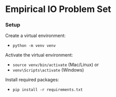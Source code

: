 # Empirical IO Problem Set

### Setup
Create a virtual environment: 
- `python -m venv venv`

Activate the virtual environment:
- `source venv/bin/activate` (Mac/Linux) or 
- `venv\Scripts\activate` (Windows)

Install required packages:
- `pip install -r requirements.txt`
